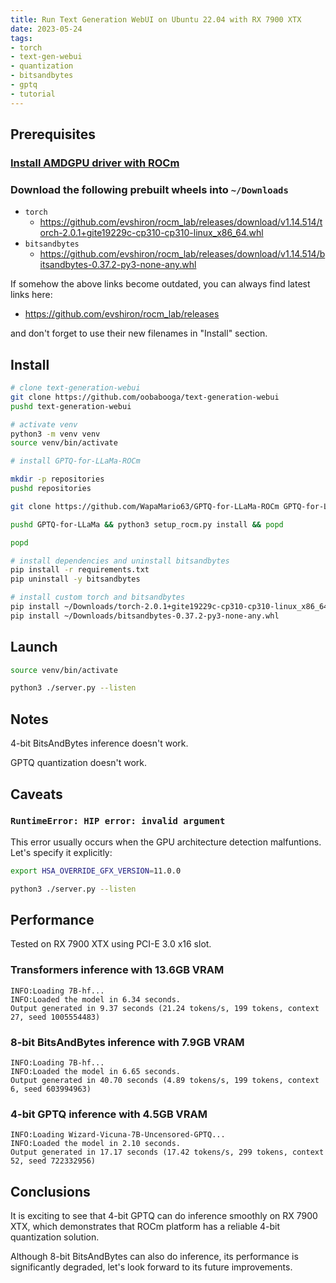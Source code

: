 ```yaml
---
title: Run Text Generation WebUI on Ubuntu 22.04 with RX 7900 XTX
date: 2023-05-24
tags:
- torch
- text-gen-webui
- quantization
- bitsandbytes
- gptq
- tutorial
---
```


## Prerequisites

### [Install AMDGPU driver with ROCm](https://docs.amd.com/bundle/ROCm-Installation-Guide-v5.5/page/How_to_Install_ROCm.html)

### Download the following prebuilt wheels into `~/Downloads`

* `torch`
  * https://github.com/evshiron/rocm_lab/releases/download/v1.14.514/torch-2.0.1+gite19229c-cp310-cp310-linux_x86_64.whl
* `bitsandbytes`
  * https://github.com/evshiron/rocm_lab/releases/download/v1.14.514/bitsandbytes-0.37.2-py3-none-any.whl

If somehow the above links become outdated, you can always find latest links here:

* https://github.com/evshiron/rocm_lab/releases

and don't forget to use their new filenames in "Install" section.

## Install

```bash
# clone text-generation-webui
git clone https://github.com/oobabooga/text-generation-webui
pushd text-generation-webui

# activate venv
python3 -m venv venv
source venv/bin/activate

# install GPTQ-for-LLaMa-ROCm

mkdir -p repositories
pushd repositories

git clone https://github.com/WapaMario63/GPTQ-for-LLaMa-ROCm GPTQ-for-LLaMa

pushd GPTQ-for-LLaMa && python3 setup_rocm.py install && popd

popd

# install dependencies and uninstall bitsandbytes
pip install -r requirements.txt
pip uninstall -y bitsandbytes

# install custom torch and bitsandbytes
pip install ~/Downloads/torch-2.0.1+gite19229c-cp310-cp310-linux_x86_64.whl
pip install ~/Downloads/bitsandbytes-0.37.2-py3-none-any.whl
```

## Launch

```bash
source venv/bin/activate

python3 ./server.py --listen
```

## Notes

4-bit BitsAndBytes inference doesn't work.

GPTQ quantization doesn't work.

## Caveats

### `RuntimeError: HIP error: invalid argument`

This error usually occurs when the GPU architecture detection malfuntions. Let's specify it explicitly:

```bash
export HSA_OVERRIDE_GFX_VERSION=11.0.0

python3 ./server.py --listen
```

## Performance

Tested on RX 7900 XTX using PCI-E 3.0 x16 slot.

### Transformers inference with 13.6GB VRAM

```
INFO:Loading 7B-hf...
INFO:Loaded the model in 6.34 seconds.
Output generated in 9.37 seconds (21.24 tokens/s, 199 tokens, context 27, seed 1005554483)
```

### 8-bit BitsAndBytes inference with 7.9GB VRAM

```
INFO:Loading 7B-hf...
INFO:Loaded the model in 6.65 seconds.
Output generated in 40.70 seconds (4.89 tokens/s, 199 tokens, context 6, seed 603994963)
```

### 4-bit GPTQ inference with 4.5GB VRAM

```
INFO:Loading Wizard-Vicuna-7B-Uncensored-GPTQ...
INFO:Loaded the model in 2.10 seconds.
Output generated in 17.17 seconds (17.42 tokens/s, 299 tokens, context 52, seed 722332956)
```

## Conclusions

It is exciting to see that 4-bit GPTQ can do inference smoothly on RX 7900 XTX, which demonstrates that ROCm platform has a reliable 4-bit quantization solution.

Although 8-bit BitsAndBytes can also do inference, its performance is significantly degraded, let's look forward to its future improvements.
